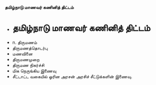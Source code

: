 **தமிழ்நாடு மாணவர் கணினித் திட்டம்**
- # தமிழ்நாடு மாணவர் கணினித் திட்டம்
- n. திருமணம்
- திருமணத்தொடர்பு
- மணவினை
- திருமணமுறை
- திருமண நிகர்ச்சி
- மிக நெருங்கிய இணைவு
- சீட்டாட்ட வகையில் ஓரின அரசன் அரசிச் சீட்டுக்களின் இணைவு.

